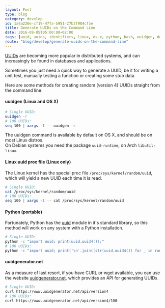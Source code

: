 ```yaml
---
layout: Post
type: blog
category: develop
id: 1a6a226e-cf19-47fa-b951-27b2f984cfbe
title: Generate UUIDs on the Command Line
date: 2016-09-05T05:00:00+02:00
tags: [uuid, uuids, identifiers, linux, os-x, python, bash, uuidgen, develop, random-tip]
route: "blog/develop/generate-uuids-on-the-command-line"
---
```


[UUIDs](https://tools.ietf.org/html/rfc4122) are becoming more popular in
distributed systems, and can increasingly be found in databases and applications.

Sometimes you just need a quick way to generate a UUID, be it for writing
a unit test, manually testing a function or creating some stub data.

Here are some methods for creating random (version 4) UUIDs straight from the command line:

#### uuidgen (Linux and OS X)

```bash
# Single UUID:
uuidgen -r
# 100 UUIDs:
seq 100 | xargs -I -- uuidgen -r 
```

The uuidgen command is available by default on OS X, and should be on most
Linux distros.  
On Debian systems you need the package `uuid-runtime`, on Arch `libutil-linux`.


#### Linux uuid proc file  (Linux only)

The Linux kernel has the special proc file `/proc/sys/kernel/random/uuid`, 
which will yield a new UUID each time it is read.

```bash
# Single UUID:
cat /proc/sys/kernel/random/uuid
# 100 UUIDs:
seq 100 | xargs -I -- cat /proc/sys/kernel/random/uuid
```

#### Python (portable)

Fortunately, Python has the [uuid](https://docs.python.org/2/library/uuid.html)
module in it's standard library, so this method will work on any system with 
a Python installation.

```bash
# Single UUID:
python -c "import uuid; print(uuid.uuid4());"
# 100 UUIDs:
python -c "import uuid; print('\n'.join([str(uuid.uuid4()) for _ in range(0,100)]));"
```

#### uuidgenerator.net

As a measure of last resort, if you have CURL or wget available, 
you can use the website 
[uuidgenerator.net](https://www.uuidgenerator.net), which provides an API for 
generating UUIDs.

```bash
# Single UUID:
curl https://www.uuidgenerator.net/api/version4
# 100 UUIDs:
curl https://www.uuidgenerator.net/api/version4/100

```